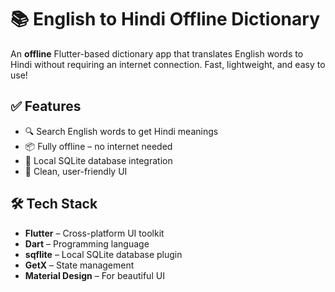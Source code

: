 # 📚 English to Hindi Offline Dictionary

An **offline** Flutter-based dictionary app that translates English words to Hindi without requiring an internet connection. Fast, lightweight, and easy to use!

## ✅ Features

- 🔍 Search English words to get Hindi meanings
- 📦 Fully offline – no internet needed
- 💾 Local SQLite database integration
- 📱 Clean, user-friendly UI

## 🛠 Tech Stack

- **Flutter** – Cross-platform UI toolkit
- **Dart** – Programming language
- **sqflite** – Local SQLite database plugin
- **GetX** – State management
- **Material Design** – For beautiful UI
